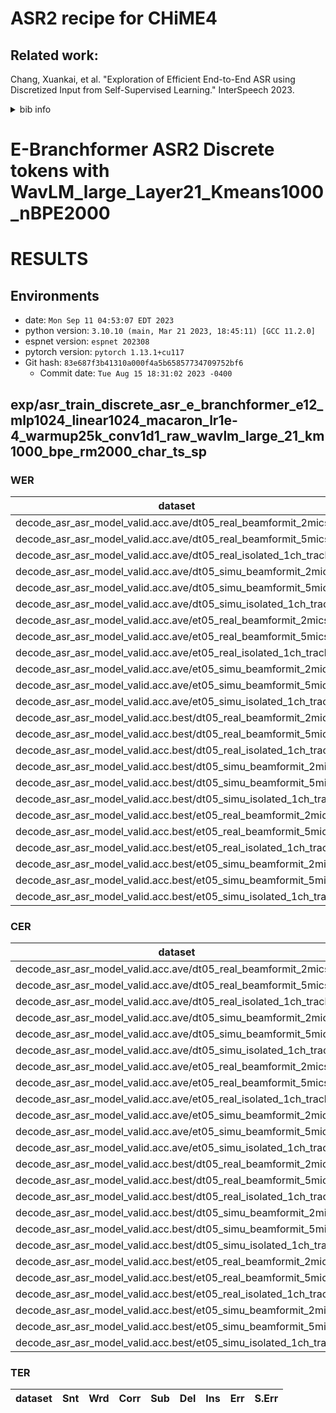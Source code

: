 <!-- Generated by scripts/utils/show_asr_result.sh -->
# ASR2 recipe for CHiME4
## Related work:
   Chang, Xuankai, et al. "Exploration of Efficient End-to-End ASR using Discretized Input from Self-Supervised Learning." InterSpeech 2023.
   <details>
   <summary>bib info</summary>

   ```
   @article{chang2023exploration,
        title={Exploration of Efficient End-to-End ASR using Discretized Input from Self-Supervised Learning},
        author={Chang, Xuankai and Yan, Brian and Fujita, Yuya and Maekaku, Takashi and Watanabe, Shinji},
        journal={arXiv preprint arXiv:2305.18108},
        year={2023}
   }
   ```
   </details>

# E-Branchformer ASR2 Discrete tokens with WavLM_large_Layer21_Kmeans1000_nBPE2000

# RESULTS
## Environments
- date: `Mon Sep 11 04:53:07 EDT 2023`
- python version: `3.10.10 (main, Mar 21 2023, 18:45:11) [GCC 11.2.0]`
- espnet version: `espnet 202308`
- pytorch version: `pytorch 1.13.1+cu117`
- Git hash: `83e687f3b41310a000f4a5b65857734709752bf6`
  - Commit date: `Tue Aug 15 18:31:02 2023 -0400`

## exp/asr_train_discrete_asr_e_branchformer_e12_mlp1024_linear1024_macaron_lr1e-4_warmup25k_conv1d1_raw_wavlm_large_21_km1000_bpe_rm2000_char_ts_sp
### WER

|dataset|Snt|Wrd|Corr|Sub|Del|Ins|Err|S.Err|
|---|---|---|---|---|---|---|---|---|
|decode_asr_asr_model_valid.acc.ave/dt05_real_beamformit_2mics|1640|27119|89.9|8.6|1.5|0.8|10.9|58.5|
|decode_asr_asr_model_valid.acc.ave/dt05_real_beamformit_5mics|1640|27119|92.2|6.6|1.2|0.6|8.4|54.3|
|decode_asr_asr_model_valid.acc.ave/dt05_real_isolated_1ch_track|1640|27119|89.0|9.6|1.4|0.9|11.9|63.5|
|decode_asr_asr_model_valid.acc.ave/dt05_simu_beamformit_2mics|1640|27120|89.8|8.4|1.7|0.7|10.8|61.8|
|decode_asr_asr_model_valid.acc.ave/dt05_simu_beamformit_5mics|1640|27120|93.3|5.7|1.0|0.4|7.1|54.9|
|decode_asr_asr_model_valid.acc.ave/dt05_simu_isolated_1ch_track|1640|27120|84.4|12.8|2.8|0.8|16.5|67.1|
|decode_asr_asr_model_valid.acc.ave/et05_real_beamformit_2mics|1320|21409|90.5|8.2|1.3|0.6|10.1|66.7|
|decode_asr_asr_model_valid.acc.ave/et05_real_beamformit_5mics|1320|21409|92.8|6.3|0.9|0.5|7.7|58.0|
|decode_asr_asr_model_valid.acc.ave/et05_real_isolated_1ch_track|1320|21409|88.3|10.0|1.7|0.8|12.5|71.5|
|decode_asr_asr_model_valid.acc.ave/et05_simu_beamformit_2mics|1320|21416|89.0|9.2|1.8|0.9|11.8|66.4|
|decode_asr_asr_model_valid.acc.ave/et05_simu_beamformit_5mics|1320|21416|92.7|6.4|0.9|0.7|8.0|61.0|
|decode_asr_asr_model_valid.acc.ave/et05_simu_isolated_1ch_track|1320|21416|83.3|13.2|3.5|1.1|17.8|69.4|
|decode_asr_asr_model_valid.acc.best/dt05_real_beamformit_2mics|1640|27119|89.5|9.2|1.3|0.9|11.4|60.2|
|decode_asr_asr_model_valid.acc.best/dt05_real_beamformit_5mics|1640|27119|91.7|7.1|1.2|0.6|8.9|57.6|
|decode_asr_asr_model_valid.acc.best/dt05_real_isolated_1ch_track|1640|27119|88.2|10.0|1.8|0.7|12.5|65.9|
|decode_asr_asr_model_valid.acc.best/dt05_simu_beamformit_2mics|1640|27120|89.3|9.1|1.6|0.7|11.4|64.9|
|decode_asr_asr_model_valid.acc.best/dt05_simu_beamformit_5mics|1640|27120|93.0|6.1|0.9|0.5|7.5|57.1|
|decode_asr_asr_model_valid.acc.best/dt05_simu_isolated_1ch_track|1640|27120|83.7|12.6|3.6|0.7|16.9|68.7|
|decode_asr_asr_model_valid.acc.best/et05_real_beamformit_2mics|1320|21409|89.7|8.9|1.3|0.6|10.9|70.1|
|decode_asr_asr_model_valid.acc.best/et05_real_beamformit_5mics|1320|21409|92.3|6.8|0.9|0.5|8.2|60.8|
|decode_asr_asr_model_valid.acc.best/et05_real_isolated_1ch_track|1320|21409|87.7|10.3|2.0|0.8|13.1|71.7|
|decode_asr_asr_model_valid.acc.best/et05_simu_beamformit_2mics|1320|21416|88.4|9.9|1.7|1.0|12.7|69.5|
|decode_asr_asr_model_valid.acc.best/et05_simu_beamformit_5mics|1320|21416|92.3|6.8|0.8|0.8|8.5|63.0|
|decode_asr_asr_model_valid.acc.best/et05_simu_isolated_1ch_track|1320|21416|82.6|13.6|3.8|1.0|18.4|71.4|

### CER

|dataset|Snt|Wrd|Corr|Sub|Del|Ins|Err|S.Err|
|---|---|---|---|---|---|---|---|---|
|decode_asr_asr_model_valid.acc.ave/dt05_real_beamformit_2mics|1640|160390|95.4|2.2|2.4|1.0|5.6|58.5|
|decode_asr_asr_model_valid.acc.ave/dt05_real_beamformit_5mics|1640|160390|96.7|1.5|1.8|0.7|3.9|54.3|
|decode_asr_asr_model_valid.acc.ave/dt05_real_isolated_1ch_track|1640|160390|95.1|2.6|2.3|1.2|6.0|63.5|
|decode_asr_asr_model_valid.acc.ave/dt05_simu_beamformit_2mics|1640|160400|95.5|2.2|2.3|0.8|5.3|61.8|
|decode_asr_asr_model_valid.acc.ave/dt05_simu_beamformit_5mics|1640|160400|97.6|1.2|1.2|0.5|2.9|54.9|
|decode_asr_asr_model_valid.acc.ave/dt05_simu_isolated_1ch_track|1640|160400|91.8|4.1|4.2|1.3|9.5|67.1|
|decode_asr_asr_model_valid.acc.ave/et05_real_beamformit_2mics|1320|126796|96.3|1.9|1.8|0.7|4.4|66.7|
|decode_asr_asr_model_valid.acc.ave/et05_real_beamformit_5mics|1320|126796|97.5|1.2|1.3|0.6|3.1|58.0|
|decode_asr_asr_model_valid.acc.ave/et05_real_isolated_1ch_track|1320|126796|95.3|2.4|2.3|0.9|5.6|71.5|
|decode_asr_asr_model_valid.acc.ave/et05_simu_beamformit_2mics|1320|126812|95.3|2.2|2.5|1.0|5.7|66.4|
|decode_asr_asr_model_valid.acc.ave/et05_simu_beamformit_5mics|1320|126812|97.5|1.2|1.3|0.9|3.4|61.0|
|decode_asr_asr_model_valid.acc.ave/et05_simu_isolated_1ch_track|1320|126812|91.1|4.1|4.8|1.5|10.4|69.4|
|decode_asr_asr_model_valid.acc.best/dt05_real_beamformit_2mics|1640|160390|95.4|2.4|2.2|1.1|5.7|60.2|
|decode_asr_asr_model_valid.acc.best/dt05_real_beamformit_5mics|1640|160390|96.6|1.7|1.7|0.8|4.1|57.6|
|decode_asr_asr_model_valid.acc.best/dt05_real_isolated_1ch_track|1640|160390|94.9|2.6|2.6|1.0|6.2|65.9|
|decode_asr_asr_model_valid.acc.best/dt05_simu_beamformit_2mics|1640|160400|95.4|2.3|2.3|0.9|5.6|64.9|
|decode_asr_asr_model_valid.acc.best/dt05_simu_beamformit_5mics|1640|160400|97.6|1.2|1.2|0.6|3.0|57.1|
|decode_asr_asr_model_valid.acc.best/dt05_simu_isolated_1ch_track|1640|160400|91.4|4.0|4.6|1.2|9.7|68.7|
|decode_asr_asr_model_valid.acc.best/et05_real_beamformit_2mics|1320|126796|96.1|1.9|2.0|0.7|4.6|70.1|
|decode_asr_asr_model_valid.acc.best/et05_real_beamformit_5mics|1320|126796|97.4|1.3|1.3|0.6|3.2|60.8|
|decode_asr_asr_model_valid.acc.best/et05_real_isolated_1ch_track|1320|126796|95.1|2.4|2.5|0.9|5.8|71.7|
|decode_asr_asr_model_valid.acc.best/et05_simu_beamformit_2mics|1320|126812|95.0|2.4|2.6|1.1|6.1|69.5|
|decode_asr_asr_model_valid.acc.best/et05_simu_beamformit_5mics|1320|126812|97.4|1.3|1.3|0.9|3.6|63.0|
|decode_asr_asr_model_valid.acc.best/et05_simu_isolated_1ch_track|1320|126812|90.8|4.0|5.1|1.5|10.6|71.4|

### TER

|dataset|Snt|Wrd|Corr|Sub|Del|Ins|Err|S.Err|
|---|---|---|---|---|---|---|---|---|
